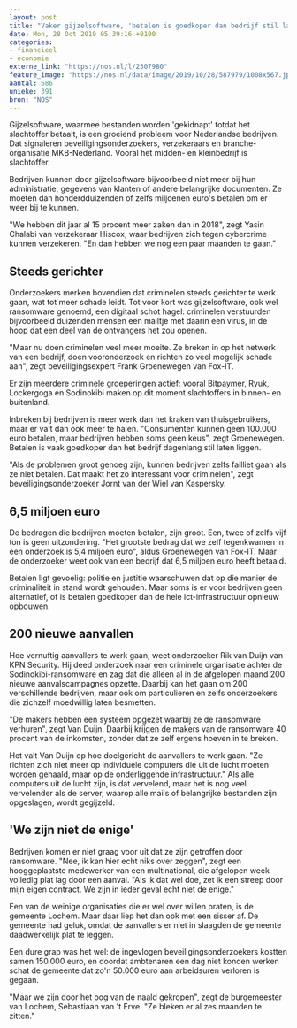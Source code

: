 ```yaml
---
layout: post
title: "Vaker gijzelsoftware, 'betalen is goedkoper dan bedrijf stil laten liggen'"
date: Mon, 28 Oct 2019 05:39:16 +0100
categories: 
- financieel 
- economie 
externe_link: "https://nos.nl/l/2307980"
feature_image: "https://nos.nl/data/image/2019/10/28/587979/1008x567.jpg"
aantal: 686
unieke: 391
bron: "NOS"
---
```


<p>Gijzelsoftware, waarmee bestanden worden 'gekidnapt' totdat het slachtoffer betaalt, is een groeiend probleem voor Nederlandse bedrijven. Dat signaleren beveiligingsonderzoekers, verzekeraars en branche-organisatie MKB-Nederland. Vooral het midden- en kleinbedrijf is slachtoffer.</p>
<p>Bedrijven kunnen door gijzelsoftware bijvoorbeeld niet meer bij hun administratie, gegevens van klanten of andere belangrijke documenten. Ze moeten dan honderdduizenden of zelfs miljoenen euro's betalen om er weer bij te kunnen.</p>
<p>"We hebben dit jaar al 15 procent meer zaken dan in 2018", zegt Yasin Chalabi van verzekeraar Hiscox, waar bedrijven zich tegen cybercrime kunnen verzekeren. "En dan hebben we nog een paar maanden te gaan."</p>
<h2>Steeds gerichter</h2>
<p>Onderzoekers merken bovendien dat criminelen steeds gerichter te werk gaan, wat tot meer schade leidt. Tot voor kort was gijzelsoftware, ook wel ransomware genoemd, een digitaal schot hagel: criminelen verstuurden bijvoorbeeld duizenden mensen een mailtje met daarin een virus, in de hoop dat een deel van de ontvangers het zou openen.</p>
<p>"Maar nu doen criminelen veel meer moeite. Ze breken in op het netwerk van een bedrijf, doen vooronderzoek en richten zo veel mogelijk schade aan", zegt beveiligingsexpert Frank Groenewegen van Fox-IT.</p>
<p>Er zijn meerdere criminele groeperingen actief: vooral Bitpaymer, Ryuk, Lockergoga en Sodinokibi maken op dit moment slachtoffers in binnen- en buitenland.</p>
<p>Inbreken bij bedrijven is meer werk dan het kraken van thuisgebruikers, maar er valt dan ook meer te halen. "Consumenten kunnen geen 100.000 euro betalen, maar bedrijven hebben soms geen keus", zegt Groenewegen. Betalen is vaak goedkoper dan het bedrijf dagenlang stil laten liggen.</p>
<p>"Als de problemen groot genoeg zijn, kunnen bedrijven zelfs failliet gaan als ze niet betalen. Dat maakt het zo interessant voor criminelen", zegt beveiligingsonderzoeker Jornt van der Wiel van Kaspersky.</p>
<h2>6,5 miljoen euro</h2>
<p>De bedragen die bedrijven moeten betalen, zijn groot. Een, twee of zelfs vijf ton is geen uitzondering. "Het grootste bedrag dat we zelf tegenkwamen in een onderzoek is 5,4 miljoen euro", aldus Groenewegen van Fox-IT. Maar de onderzoeker weet ook van een bedrijf dat 6,5 miljoen euro heeft betaald.</p>
<p>Betalen ligt gevoelig: politie en justitie waarschuwen dat op die manier de criminaliteit in stand wordt gehouden. Maar soms is er voor bedrijven geen alternatief, of is betalen goedkoper dan de hele ict-infrastructuur opnieuw opbouwen.</p>
<h2>200 nieuwe aanvallen</h2>
<p>Hoe vernuftig aanvallers te werk gaan, weet onderzoeker Rik van Duijn van KPN Security. Hij deed onderzoek naar een criminele organisatie achter de Sodinokibi-ransomware en zag dat die alleen al in de afgelopen maand 200 nieuwe aanvalscampagnes opzette. Daarbij kan het gaan om 200 verschillende bedrijven, maar ook om particulieren en zelfs onderzoekers die zichzelf moedwillig laten besmetten.</p>
<p>"De makers hebben een systeem opgezet waarbij ze de ransomware verhuren", zegt Van Duijn. Daarbij krijgen de makers van de ransomware 40 procent van de inkomsten, zonder dat ze zelf ergens hoeven in te breken.</p>
<p>Het valt Van Duijn op hoe doelgericht de aanvallers te werk gaan. "Ze richten zich niet meer op individuele computers die uit de lucht moeten worden gehaald, maar op de onderliggende infrastructuur." Als alle computers uit de lucht zijn, is dat vervelend, maar het is nog veel vervelender als de server, waarop alle mails of belangrijke bestanden zijn opgeslagen, wordt gegijzeld.</p>
<h2>'We zijn niet de enige'</h2>
<p>Bedrijven komen er niet graag voor uit dat ze zijn getroffen door ransomware. "Nee, ik kan hier echt niks over zeggen", zegt een hooggeplaatste medewerker van een multinational, die afgelopen week volledig plat lag door een aanval. "Als ik dat wel doe, zet ik een streep door mijn eigen contract. We zijn in ieder geval echt niet de enige."</p>
<p>Een van de weinige organisaties die er wel over willen praten, is de gemeente Lochem. Maar daar liep het dan ook met een sisser af. De gemeente had geluk, omdat de aanvallers er niet in slaagden de gemeente daadwerkelijk plat te leggen.</p>
<p>Een dure grap was het wel: de ingevlogen beveiligingsonderzoekers kostten samen 150.000 euro, en doordat ambtenaren een dag niet konden werken schat de gemeente dat zo'n 50.000 euro aan arbeidsuren verloren is gegaan.</p>
<p>"Maar we zijn door het oog van de naald gekropen", zegt de burgemeester van Lochem, Sebastiaan van 't Erve. "Ze bleken er al zes maanden te zitten."</p>
